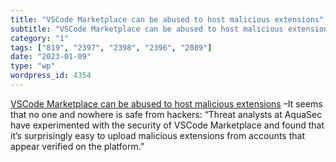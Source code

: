 ```yaml
---
title: "VSCode Marketplace can be abused to host malicious extensions"
subtitle: "VSCode Marketplace can be abused to host malicious extensions"
category: "1"
tags: ["819", "2397", "2398", "2396", "2089"]
date: "2023-01-09"
type: "wp"
wordpress_id: 4354
---
```

[ VSCode Marketplace can be abused to host malicious extensions]( https://www.bleepingcomputer.com/news/microsoft/vscode-marketplace-can-be-abused-to-host-malicious-extensions/) –It seems that no one and nowhere is safe from hackers: “Threat analysts at AquaSec have experimented with the security of VSCode Marketplace and found that it’s surprisingly easy to upload malicious extensions from accounts that appear verified on the platform.”